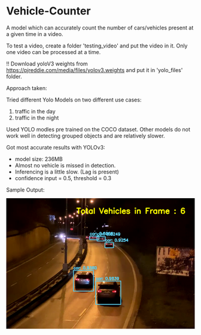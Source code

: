 # Vehicle-Counter
A model which can accurately count the number of cars/vehicles present at a given time in a video.

To test a video, create a folder 'testing_video' and put the video in it. Only one video can be processed at a time.

!! Download yoloV3 weights from https://pjreddie.com/media/files/yolov3.weights and put it in 'yolo_files' folder.

Approach taken:

Tried different Yolo Models on two different use cases: 
1. traffic in the day 
2. traffic in the night

Used YOLO modles pre trained on the COCO dataset. Other models do not work well in detecting grouped objects and are relatively slower.


Got most accurate results with YOLOv3:

- model size: 236MB
- Almost no vehicle is missed in detection.
- Inferencing is a little slow. (Lag is present)
- confidence input = 0.5, threshold = 0.3

Sample Output: 

![](Capture.png)
